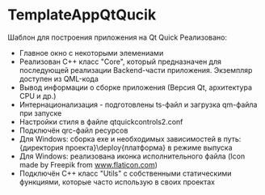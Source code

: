 # TemplateAppQtQucik
Шаблон для построения приложения на Qt Quick
Реализовано:
- Главное окно с некоторыми элемениами
- Реализован C++ класс "Core", который предназначен для последующей реализации Backend-части приложения. Экземпляр доступен из QML-кода
- Вывод информации о сборке приложения (Версия Qt, архитектура CPU и др.)
- Интернационализация - подготовлены ts-файл и загрузка qm-файла при запуске
- Настройки стиля в файле qtquickcontrols2.conf
- Подключён qrc-файл ресурсов
- Для Windows: сборка exe и необходимых зависимостей в путь: {директория проекта}\deploy\{платформа} в режиме выпуска
- Для Windows: реализована иконка исполнительного файла (Icon made by Freepik from www.flaticon.com)
- Подключён C++ класс "Utils" с собственными статическими функциями, которые часто использую в своих проектах